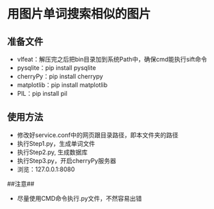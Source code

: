 # 用图片单词搜索相似的图片
## 准备文件 ##
- vlfeat：解压完之后把bin目录加到系统Path中，确保cmd能执行sift命令
- pysqlite：pip install pysqlite
- cherryPy：pip install cherrypy
- matplotlib：pip install matplotlib
- PIL：pip install pil

## 使用方法 ##
- 修改好service.conf中的网页跟目录路径，即本文件夹的路径
- 执行Step1.py，生成单词文件
- 执行Step2.py, 生成数据库
- 执行Step3.py，开启cherryPy服务器
- 浏览：127.0.0.1:8080


##注意##
- 尽量使用CMD命令执行.py文件，不然容易出错
